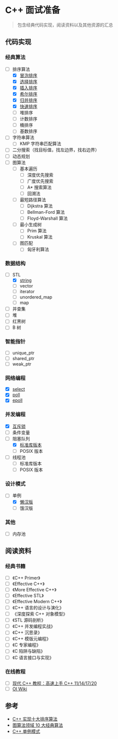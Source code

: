 # C++ 面试准备
> 包含经典代码实现，阅读资料以及其他资源的汇总

## 代码实现
### 经典算法
+ [ ] 排序算法
  + [x] [冒泡排序](./algorithm/bubble_sort.cpp)
  + [x] [选择排序](./algorithm/selection_sort.cpp)
  + [x] [插入排序](./algorithm/insertion_sort.cpp)
  + [x] [希尔排序](./algorithm/shell_sort.cpp)
  + [x] [归并排序](./algorithm/merge_sort.cpp)
  + [x] [快速排序](./algorithm/quick_sort.cpp)
  + [ ] 堆排序
  + [ ] 计数排序
  + [ ] 桶排序
  + [ ] 基数排序
+ [ ] 字符串算法
  + [ ] KMP 字符串匹配算法
+ [ ] 二分搜索（找目标值，找左边界，找右边界）
+ [ ] 动态规划
+ [ ] 图算法
  + [ ] 基本遍历
    + [ ] 深度优先搜索
    + [ ] 广度优先搜索
    + [ ] A* 搜索算法
    + [ ] 回溯法
  + [ ] 最短路径算法
    + [ ] Dijkstra 算法
    + [ ] Bellman-Ford 算法
    + [ ] Floyd-Warshall 算法
  + [ ] 最小生成树
    + [ ] Prim 算法
    + [ ] Kruskal 算法
  + [ ] 图匹配
    + [ ] 匈牙利算法

### 数据结构
+ [ ] STL
  + [x] [string](./stl/string.cpp)
  + [ ] vector
  + [ ] iterator
  + [ ] unordered_map
  + [ ] map
+ [ ] 并查集
+ [ ] 堆
+ [ ] 红黑树
+ [ ] B 树

### 智能指针
+ [ ] unique_ptr
+ [ ] shared_ptr
+ [ ] weak_ptr

### 网络编程
+ [x] [select](./socket/select.cpp)
+ [x] [poll](./socket/poll.cpp)
+ [x] [epoll](./socket/epoll.cpp)

### 并发编程
+ [x] [互斥锁](./concurrent/mutex.h)
+ [ ] 条件变量
+ [ ] 阻塞队列
  + [x] [标准库版本](./concurrent/blocking_queue.h)
  + [ ] POSIX 版本
+ [ ] 线程池
  + [ ] 标准库版本
  + [ ] POSIX 版本

### 设计模式
+ [ ] 单例
  + [x] [懒汉版](./design_pattern/lazy_singleton.cpp)
  + [ ] 饿汉版

### 其他
+ [ ] 内存池

## 阅读资料
### 经典书籍
+ [ ] 《C++ Primer》
+ [ ] 《Effective C++》
+ [ ] 《More Effective C++》
+ [ ] 《Effective STL》
+ [ ] 《Effective Modern C++》
+ [ ] 《C++ 语言的设计与演化》
+ [ ] 《深度探索 C++ 对象模型》
+ [ ] 《STL 源码剖析》
+ [ ] 《C++ 并发编程实战》
+ [ ] 《C++ 沉思录》
+ [ ] 《C++ 模版元编程》
+ [ ] 《C 专家编程》
+ [ ] 《C 陷阱与缺陷》
+ [ ] 《C 语言接口与实现》

### 在线教程
+ [ ] [现代 C++ 教程：高速上手 C++ 11/14/17/20](https://changkun.de/modern-cpp/)
+ [ ] [OI Wiki](https://oi-wiki.org)

## 参考
+ [C++ 实现十大排序算法](https://www.cnblogs.com/BobHuang/p/11263183.html)
+ [图算法领域 10 大经典算法](https://www.cnblogs.com/v-july-v/archive/2011/02/14/1983678.html)
+ [C++ 单例模式](https://zhuanlan.zhihu.com/p/37469260)